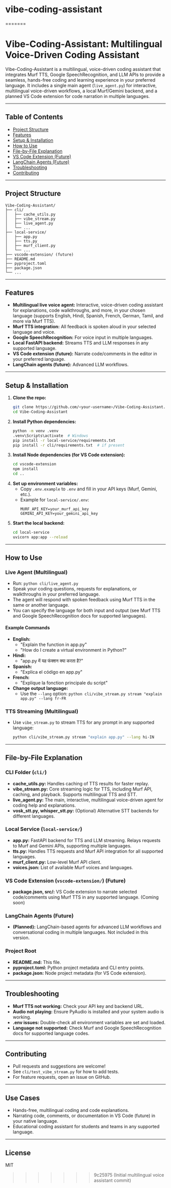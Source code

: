 
# vibe-coding-assistant
=======
# Vibe-Coding-Assistant: Multilingual Voice-Driven Coding Assistant

Vibe-Coding-Assistant is a multilingual, voice-driven coding assistant that integrates Murf TTS, Google SpeechRecognition, and LLM APIs to provide a seamless, hands-free coding and learning experience in your preferred language. It includes a single main agent (`live_agent.py`) for interactive, multilingual voice-driven workflows, a local Murf/Gemini backend, and a planned VS Code extension for code narration in multiple languages.

---

## Table of Contents
- [Project Structure](#project-structure)
- [Features](#features)
- [Setup & Installation](#setup--installation)
- [How to Use](#how-to-use)
- [File-by-File Explanation](#file-by-file-explanation)
- [VS Code Extension (Future)](#vs-code-extension-future)
- [LangChain Agents (Future)](#langchain-agents-future)
- [Troubleshooting](#troubleshooting)
- [Contributing](#contributing)

---

## Project Structure

```
Vibe-Coding-Assistant/
├── cli/
│   ├── cache_utils.py
│   ├── vibe_stream.py
│   ├── live_agent.py
│   └── ...
├── local-service/
│   ├── app.py
│   ├── tts.py
│   ├── murf_client.py
│   └── ...
├── vscode-extension/ (future)
├── README.md
├── pyproject.toml
├── package.json
└── ...
```

---

## Features
- **Multilingual live voice agent:** Interactive, voice-driven coding assistant for explanations, code walkthroughs, and more, in your chosen language (supports English, Hindi, Spanish, French, German, Tamil, and more via Murf TTS).
- **Murf TTS integration:** All feedback is spoken aloud in your selected language and voice.
- **Google SpeechRecognition:** For voice input in multiple languages.
- **Local FastAPI backend:** Streams TTS and LLM responses in any supported language.
- **VS Code extension (future):** Narrate code/comments in the editor in your preferred language.
- **LangChain agents (future):** Advanced LLM workflows.

---

## Setup & Installation

1. **Clone the repo:**
   ```sh
   git clone https://github.com/<your-username>/Vibe-Coding-Assistant.git
   cd Vibe-Coding-Assistant
   ```
2. **Install Python dependencies:**
   ```sh
   python -m venv .venv
   .venv\Scripts\activate  # Windows
   pip install -r local-service/requirements.txt
   pip install -r cli/requirements.txt  # if present
   ```
3. **Install Node dependencies (for VS Code extension):**
   ```sh
   cd vscode-extension
   npm install
   cd ..
   ```
4. **Set up environment variables:**
   - Copy `.env.example` to `.env` and fill in your API keys (Murf, Gemini, etc.).
   - Example for `local-service/.env`:
     ```env
     MURF_API_KEY=your_murf_api_key
     GEMINI_API_KEY=your_gemini_api_key
     ```
5. **Start the local backend:**
   ```sh
   cd local-service
   uvicorn app:app --reload
   ```

---

## How to Use

### Live Agent (Multilingual)
- Run: `python cli/live_agent.py`
- Speak your coding questions, requests for explanations, or walkthroughs in your preferred language.
- The agent will respond with spoken feedback using Murf TTS in the same or another language.
- You can specify the language for both input and output (see Murf TTS and Google SpeechRecognition docs for supported languages).

#### Example Commands
- **English:**
  - "Explain the function in app.py"
  - "How do I create a virtual environment in Python?"
- **Hindi:**
  - "app.py में यह फंक्शन क्या करता है?"
- **Spanish:**
  - "Explica el código en app.py"
- **French:**
  - "Explique la fonction principale du script"
- **Change output language:**
  - Use the `--lang` option: `python cli/vibe_stream.py stream "explain app.py" --lang fr-FR`

### TTS Streaming (Multilingual)
- Use `vibe_stream.py` to stream TTS for any prompt in any supported language:
  ```sh
  python cli/vibe_stream.py stream "explain app.py" --lang hi-IN
  ```

---

## File-by-File Explanation

### CLI Folder (`cli/`)
- **cache_utils.py:** Handles caching of TTS results for faster replay.
- **vibe_stream.py:** Core streaming logic for TTS, including Murf API, caching, and playback. Supports multilingual TTS and STT.
- **live_agent.py:** The main, interactive, multilingual voice-driven agent for coding help and explanations.
- **vosk_stt.py, whisper_stt.py:** (Optional) Alternative STT backends for different languages.

### Local Service (`local-service/`)
- **app.py:** FastAPI backend for TTS and LLM streaming. Relays requests to Murf and Gemini APIs, supporting multiple languages.
- **tts.py:** Handles TTS requests and Murf API integration for all supported languages.
- **murf_client.py:** Low-level Murf API client.
- **voices.json:** List of available Murf voices and languages.

### VS Code Extension (`vscode-extension/`) (Future)
- **package.json, src/:** VS Code extension to narrate selected code/comments using Murf TTS in any supported language. (Coming soon)

### LangChain Agents (Future)
- **(Planned):** LangChain-based agents for advanced LLM workflows and conversational coding in multiple languages. Not included in this version.

### Project Root
- **README.md:** This file.
- **pyproject.toml:** Python project metadata and CLI entry points.
- **package.json:** Node project metadata (for VS Code extension).

---

## Troubleshooting
- **Murf TTS not working:** Check your API key and backend URL.
- **Audio not playing:** Ensure PyAudio is installed and your system audio is working.
- **.env issues:** Double-check all environment variables are set and loaded.
- **Language not supported:** Check Murf and Google SpeechRecognition docs for supported language codes.

---

## Contributing
- Pull requests and suggestions are welcome!
- See `cli/test_vibe_stream.py` for how to add tests.
- For feature requests, open an issue on GitHub.

---

## Use Cases
- Hands-free, multilingual coding and code explanations.
- Narrating code, comments, or documentation in VS Code (future) in your native language.
- Educational coding assistant for students and teams in any supported language.

---

## License
MIT
>>>>>>> 9c25975 (Initial multilingual voice assistant commit)

